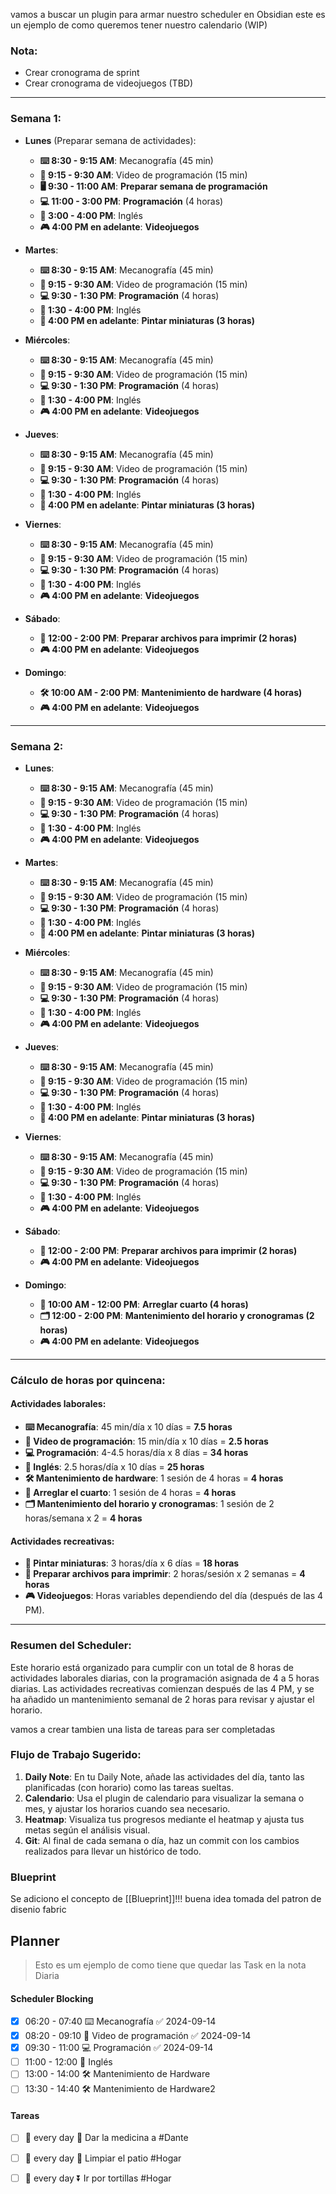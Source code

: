 vamos a buscar un plugin para armar nuestro scheduler en Obsidian
este es un ejemplo de como queremos tener nuestro calendario (WIP)

### **Nota:**

- Crear cronograma de sprint
- Crear cronograma de videojuegos (TBD)

---

### Semana 1:

- **Lunes** (Preparar semana de actividades):
    
    - **⌨️ 8:30 - 9:15 AM**: Mecanografía (45 min)
    - **🎥 9:15 - 9:30 AM**: Video de programación (15 min)
    - **🖥️ 9:30 - 11:00 AM**: **Preparar semana de programación**
    - **💻 11:00 - 3:00 PM**: **Programación** (4 horas)
    - **📘 3:00 - 4:00 PM**: Inglés
    - **🎮 4:00 PM en adelante**: **Videojuegos**
- **Martes**:
    
    - **⌨️ 8:30 - 9:15 AM**: Mecanografía (45 min)
    - **🎥 9:15 - 9:30 AM**: Video de programación (15 min)
    - **💻 9:30 - 1:30 PM**: **Programación** (4 horas)
    - **📘 1:30 - 4:00 PM**: Inglés
    - **🎨 4:00 PM en adelante**: **Pintar miniaturas (3 horas)**
- **Miércoles**:
    
    - **⌨️ 8:30 - 9:15 AM**: Mecanografía (45 min)
    - **🎥 9:15 - 9:30 AM**: Video de programación (15 min)
    - **💻 9:30 - 1:30 PM**: **Programación** (4 horas)
    - **📘 1:30 - 4:00 PM**: Inglés
    - **🎮 4:00 PM en adelante**: **Videojuegos**
- **Jueves**:
    
    - **⌨️ 8:30 - 9:15 AM**: Mecanografía (45 min)
    - **🎥 9:15 - 9:30 AM**: Video de programación (15 min)
    - **💻 9:30 - 1:30 PM**: **Programación** (4 horas)
    - **📘 1:30 - 4:00 PM**: Inglés
    - **🎨 4:00 PM en adelante**: **Pintar miniaturas (3 horas)**
- **Viernes**:
    
    - **⌨️ 8:30 - 9:15 AM**: Mecanografía (45 min)
    - **🎥 9:15 - 9:30 AM**: Video de programación (15 min)
    - **💻 9:30 - 1:30 PM**: **Programación** (4 horas)
    - **📘 1:30 - 4:00 PM**: Inglés
    - **🎮 4:00 PM en adelante**: **Videojuegos**
- **Sábado**:
    
    - **📂 12:00 - 2:00 PM**: **Preparar archivos para imprimir (2 horas)**
    - **🎮 4:00 PM en adelante**: **Videojuegos**
- **Domingo**:
    
    - **🛠️ 10:00 AM - 2:00 PM**: **Mantenimiento de hardware (4 horas)**
    - **🎮 4:00 PM en adelante**: **Videojuegos**

---

### Semana 2:

- **Lunes**:
    
    - **⌨️ 8:30 - 9:15 AM**: Mecanografía (45 min)
    - **🎥 9:15 - 9:30 AM**: Video de programación (15 min)
    - **💻 9:30 - 1:30 PM**: **Programación** (4 horas)
    - **📘 1:30 - 4:00 PM**: Inglés
    - **🎮 4:00 PM en adelante**: **Videojuegos**
- **Martes**:
    
    - **⌨️ 8:30 - 9:15 AM**: Mecanografía (45 min)
    - **🎥 9:15 - 9:30 AM**: Video de programación (15 min)
    - **💻 9:30 - 1:30 PM**: **Programación** (4 horas)
    - **📘 1:30 - 4:00 PM**: Inglés
    - **🎨 4:00 PM en adelante**: **Pintar miniaturas (3 horas)**
- **Miércoles**:
    
    - **⌨️ 8:30 - 9:15 AM**: Mecanografía (45 min)
    - **🎥 9:15 - 9:30 AM**: Video de programación (15 min)
    - **💻 9:30 - 1:30 PM**: **Programación** (4 horas)
    - **📘 1:30 - 4:00 PM**: Inglés
    - **🎮 4:00 PM en adelante**: **Videojuegos**
- **Jueves**:
    
    - **⌨️ 8:30 - 9:15 AM**: Mecanografía (45 min)
    - **🎥 9:15 - 9:30 AM**: Video de programación (15 min)
    - **💻 9:30 - 1:30 PM**: **Programación** (4 horas)
    - **📘 1:30 - 4:00 PM**: Inglés
    - **🎨 4:00 PM en adelante**: **Pintar miniaturas (3 horas)**
- **Viernes**:
    
    - **⌨️ 8:30 - 9:15 AM**: Mecanografía (45 min)
    - **🎥 9:15 - 9:30 AM**: Video de programación (15 min)
    - **💻 9:30 - 1:30 PM**: **Programación** (4 horas)
    - **📘 1:30 - 4:00 PM**: Inglés
    - **🎮 4:00 PM en adelante**: **Videojuegos**
- **Sábado**:
    
    - **📂 12:00 - 2:00 PM**: **Preparar archivos para imprimir (2 horas)**
    - **🎮 4:00 PM en adelante**: **Videojuegos**
- **Domingo**:
    
    - **🧹 10:00 AM - 12:00 PM**: **Arreglar cuarto (4 horas)**
    - **🗂️ 12:00 - 2:00 PM**: **Mantenimiento del horario y cronogramas (2 horas)**
    - **🎮 4:00 PM en adelante**: **Videojuegos**

---

### Cálculo de horas por quincena:

#### **Actividades laborales:**

- **⌨️ Mecanografía**: 45 min/día x 10 días = **7.5 horas**
- **🎥 Video de programación**: 15 min/día x 10 días = **2.5 horas**
- **💻 Programación**: 4-4.5 horas/día x 8 días = **34 horas**
- **📘 Inglés**: 2.5 horas/día x 10 días = **25 horas**
- **🛠️ Mantenimiento de hardware**: 1 sesión de 4 horas = **4 horas**
- **🧹 Arreglar el cuarto**: 1 sesión de 4 horas = **4 horas**
- **🗂️ Mantenimiento del horario y cronogramas**: 1 sesión de 2 horas/semana x 2 = **4 horas**

#### **Actividades recreativas:**

- **🎨 Pintar miniaturas**: 3 horas/día x 6 días = **18 horas**
- **📂 Preparar archivos para imprimir**: 2 horas/sesión x 2 semanas = **4 horas**
- **🎮 Videojuegos**: Horas variables dependiendo del día (después de las 4 PM).

---

### **Resumen del Scheduler:**

Este horario está organizado para cumplir con un total de 8 horas de actividades laborales diarias, con la programación asignada de 4 a 5 horas diarias. Las actividades recreativas comienzan después de las 4 PM, y se ha añadido un mantenimiento semanal de 2 horas para revisar y ajustar el horario.

vamos a crear tambien una lista de tareas para ser  completadas 
### Flujo de Trabajo Sugerido:

1. **Daily Note**: En tu Daily Note, añade las actividades del día, tanto las planificadas (con horario) como las tareas sueltas.
2. **Calendario**: Usa el plugin de calendario para visualizar la semana o mes, y ajustar los horarios cuando sea necesario.
3. **Heatmap**: Visualiza tus progresos mediante el heatmap y ajusta tus metas según el análisis visual.
4. **Git**: Al final de cada semana o día, haz un commit con los cambios realizados para llevar un histórico de todo.

### Blueprint

Se adiciono el concepto de [[Blueprint]]!!!
buena idea tomada del patron de disenio fabric

## Planner

> Esto es um ejemplo de como tiene que quedar las Task en la nota Diaria

#### Scheduler Blocking

- [x] 06:20 - 07:40 ⌨️ Mecanografía ✅ 2024-09-14
- [x] 08:20 - 09:10 🎥 Video de programación ✅ 2024-09-14
- [x] 09:30 - 11:00 💻 Programación ✅ 2024-09-14 
- [ ] 11:00 - 12:00 📘 Inglés
- [ ] 13:00 - 14:00 🛠️ Mantenimiento de Hardware
- [ ] 13:30 - 14:40 🛠️ Mantenimiento de Hardware2
#### Tareas 
- [ ] 🔁 every day 🔺 Dar la medicina a #Dante 
- [ ] 🔁 every day 🔽  Limpiar el patio #Hogar
- [ ] 🔁 every day ⏬  Ir por tortillas #Hogar 



